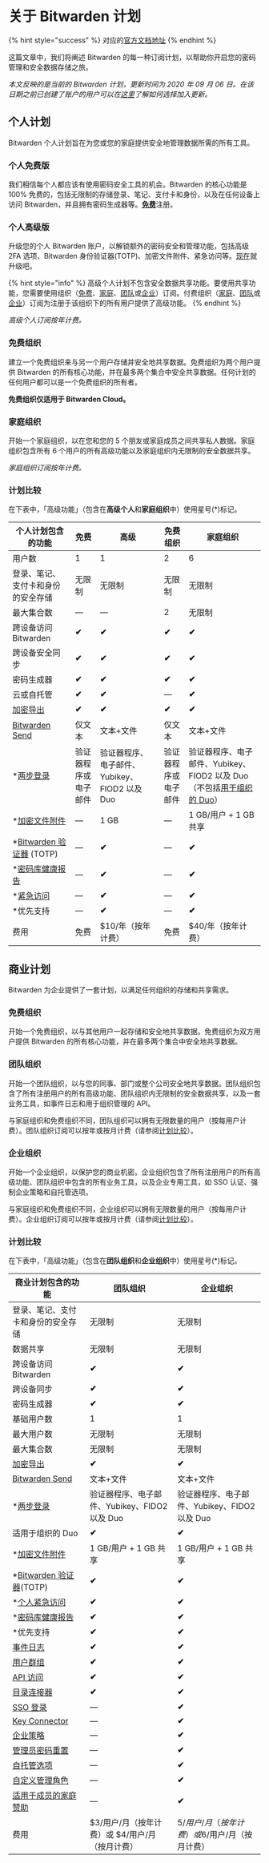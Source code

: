 # 关于 Bitwarden 计划

{% hint style="success" %}
对应的[官方文档地址](https://bitwarden.com/help/article/about-bitwarden-plans/)
{% endhint %}

这篇文章中，我们将阐述 Bitwarden 的每一种订阅计划，以帮助你开启您的密码管理和安全数据存储之旅。

_本文反映的是当前的 Bitwarden 计划，更新时间为 2020 年 09 月 06 日。在该日期之前已创建了账户的用户可以在_[_这里_](premium-renewal.md)_了解如何选择加入更新。_

## 个人计划 <a href="#personal-plans" id="personal-plans"></a>

Bitwarden 个人计划旨在为您或您的家庭提供安全地管理数据所需的所有工具。

### 个人免费版 <a href="#free-individual" id="free-individual"></a>

我们相信每个人都应该有使用密码安全工具的机会。Bitwarden 的核心功能是 100% 免费的，包括无限制的存储登录、笔记、支付卡和身份，以及在任何设备上访问 Bitwarden，并且拥有密码生成器等。[**免费**](https://vault.bitwarden.com/#/register/)注册。

### 个人高级版 <a href="#premium-individual" id="premium-individual"></a>

升级您的个人 Bitwarden 账户，以解锁额外的密码安全和管理功能，包括高级 2FA 选项、Bitwarden 身份验证器(TOTP)、加密文件附件、紧急访问等。[现在](https://vault.bitwarden.com/#/?premium=purchase)就升级吧。

{% hint style="info" %}
高级个人计划不包含安全数据共享功能。要使用共享功能，您需要使用组织（[免费](about-bitwarden-plans.md#free-organizations)、[家庭](about-bitwarden-plans.md#families-organizations)、[团队](about-bitwarden-plans.md#teams-organizations)或[企业](about-bitwarden-plans.md#enterprise-organizations)）订阅。付费组织（[家庭](about-bitwarden-plans.md#families-organizations)、[团队](about-bitwarden-plans.md#teams-organizations)或[企业](about-bitwarden-plans.md#enterprise-organizations)）订阅为注册于该组织下的所有用户提供了高级功能。
{% endhint %}

_高级个人订阅按年计费。_

### 免费组织 <a href="#free-organizations" id="free-organizations"></a>

建立一个免费组织来与另一个用户存储并安全地共享数据。免费组织为两个用户提供 Bitwarden 的所有核心功能，并在最多两个集合中安全共享数据。任何计划的任何用户都可以是一个免费组织的所有者。

**免费组织仅适用于 Bitwarden Cloud。**

### 家庭组织 <a href="#families-organizations" id="families-organizations"></a>

开始一个家庭组织，以在您和您的 5 个朋友或家庭成员之间共享私人数据。家庭组织包含所有 6 个用户的所有高级功能以及家庭组织内无限制的安全数据共享。

_家庭组织订阅按年计费。_

### 计划比较 <a href="#compare-the-plans" id="compare-the-plans"></a>

在下表中，「高级功能」（包含在**高级个人**和**家庭组织**中）使用星号(\*)标记。

| 个人计划包含的功能                                             | 免费         | 高级                              | 免费组织       | 家庭组织                                                                                                      |
| ----------------------------------------------------- | ---------- | ------------------------------- | ---------- | --------------------------------------------------------------------------------------------------------- |
| 用户数                                                   | 1          | 1                               | 2          | 6                                                                                                         |
| 登录、笔记、支付卡和身份的安全存储                                     | 无限制        | 无限制                             | 无限制        | 无限制                                                                                                       |
| 最大集合数                                                 | —          | —                               | 2          | 无限制                                                                                                       |
| 跨设备访问 Bitwarden                                       | **✔︎**     | **✔︎**                          | **✔︎**     | **✔︎**                                                                                                    |
| 跨设备安全同步                                               | **✔**      | **✔︎**                          | **✔︎**     | **✔︎**                                                                                                    |
| 密码生成器                                                 | **✔︎**     | **✔︎**                          | **✔︎**     | **✔︎**                                                                                                    |
| 云或自托管                                                 | **✔︎**     | **✔︎**                          | **︎**—     | **✔︎**                                                                                                    |
| [加密导出](../import-export/encrypted-exports.md)         | **✔︎**     | **✔︎**                          | **✔︎**     | **✔︎**                                                                                                    |
| [Bitwarden Send](../bitwarden-send/about-send.md)     | 仅文本        | 文本+文件                           | 仅文本        | 文本+文件                                                                                                     |
| \*[两步登录](../two-step-login/two-step-login-methods.md) | 验证器程序或电子邮件 | 验证器程序、电子邮件、Yubikey、FIOD2 以及 Duo | 验证器程序或电子邮件 | 验证器程序、电子邮件、Yubikey、FIOD2 以及 Duo（不包括[用于组织的 Duo](../two-step-login/setup-guides/two-step-login-via-duo.md)） |
| \*[加密文件附件](../your-vault/file-attachments.md)         | —          | 1 GB                            | —          | 1 GB/用户 + 1 GB 共享                                                                                         |
| \*[Bitwarden 验证器](../your-vault/totp.md) (TOTP)       | —          | **✔︎**                          | —          | **✔︎**                                                                                                    |
| \*[密码库健康报告](../your-vault/vault-health-reports.md)    | —          | **✔︎**                          | —          | **✔︎**                                                                                                    |
| \*[紧急访问](../security/emergency-access.md)             | —          | **✔︎**                          | —          | **✔︎**                                                                                                    |
| \*优先支持                                                | —          | **✔︎**                          | —          | **✔︎**                                                                                                    |
| 费用                                                    | 免费         | $10/年（按年计费）                     | 免费         | $40/年（按年计费）                                                                                               |

## 商业计划 <a href="#business-plans" id="business-plans"></a>

Bitwarden 为企业提供了一套计划，以满足任何组织的存储和共享需求。

### 免费组织 <a href="#free-organizations" id="free-organizations"></a>

开始一个免费组织，以与其他用户一起存储和安全地共享数据。免费组织为双方用户提供 Bitwarden 的所有核心功能，并在最多两个集合中安全地共享数据。

### 团队组织 <a href="#teams-organizations" id="teams-organizations"></a>

开始一个团队组织，以与您的同事、部门或整个公司安全地共享数据。团队组织包含了所有注册用户的所有高级功能、团队组织内无限制的安全数据共享，以及一套业务工具，如事件日志和用于组织管理的 API。

与家庭组织和免费组织不同，团队组织可以拥有无限数量的用户（按每用户计费）。团队组织订阅可以按年或按月计费（请参阅[计划比较](about-bitwarden-plans.md#ji-hua-bi-jiao)）。

### 企业组织 <a href="#enterprise-organizations" id="enterprise-organizations"></a>

开始一个企业组织，以保护您的商业机密。企业组织包含了所有注册用户的所有高级功能、团队组织中包含的所有业务工具，以及企业专用工具，如 SSO 认证、强制企业策略和自托管选项。

与家庭组织和免费组织不同，企业组织可以拥有无限数量的用户（按每用户计费）。企业组织订阅可以按年或按月计费（请参阅[计划比较](about-bitwarden-plans.md#ji-hua-bi-jiao)）。

### 计划比较

在下表中，「高级功能」（包含在**团队组织**和**企业组织**中）使用星号(\*)标记。

| 商业计划包含的功能                                                                   | 团队组织                            | 企业组织                            |
| --------------------------------------------------------------------------- | ------------------------------- | ------------------------------- |
| 登录、笔记、支付卡和身份的安全存储                                                           | 无限制                             | 无限制                             |
| 数据共享                                                                        | 无限制                             | 无限制                             |
| 跨设备访问 Bitwarden                                                             | **✔︎**                          | **✔︎**                          |
| 跨设备同步                                                                       | **✔︎**                          | **✔︎**                          |
| 密码生成器                                                                       | **✔︎**                          | **✔︎**                          |
| 基础用户数                                                                       | 1                               | 1                               |
| 最大用户数                                                                       | 无限制                             | 无限制                             |
| 最大集合数                                                                       | 无限制                             | 无限制                             |
| [加密导出](../import-export/encrypted-exports.md)                               | **✔︎**                          | **✔︎**                          |
| [Bitwarden Send](../bitwarden-send/about-send.md)                           | 文本+文件                           | 文本+文件                           |
| \*[两步登录](../two-step-login/two-step-login-methods.md)                       | 验证器程序、电子邮件、Yubikey、FIDO2 以及 Duo | 验证器程序、电子邮件、Yubikey、FIDO2 以及 Duo |
| 适用于组织的 Duo                                                                  | **✔︎**                          | **✔︎**                          |
| \*[加密文件附件](../your-vault/file-attachments.md)                               | 1 GB/用户 + 1 GB 共享               | 1 GB/用户 + 1 GB 共享               |
| \*[Bitwarden 验证器](../your-vault/totp.md)(TOTP)                              | **✔︎**                          | **✔︎**                          |
| \*[个人紧急访问](../security/emergency-access.md)                                 | **✔︎**                          | **✔︎**                          |
| \*[密码库健康报告](../your-vault/vault-health-reports.md)                          | **✔︎**                          | **✔︎**                          |
| \*优先支持                                                                      | **✔︎**                          | **✔︎**                          |
| [事件日志](../organizations/event-logs.md)                                      | **✔︎**                          | **✔︎**                          |
| [用户群组](../organizations/groups.md)                                          | **✔︎**                          | **✔︎**                          |
| [API 访问](../organizations/bitwarden-public-api.md)                          | **✔︎**                          | **✔︎**                          |
| [目录连接器](../directory-connector/about-directory-connector.md)                | **✔︎**                          | **✔︎**                          |
| [SSO 登录](../login-with-sso/about-login-with-sso.md)                         | —                               | **✔︎**                          |
| [Key Connector](../login-with-sso/about-key-connector.md)                   | —                               | **✔︎**                          |
| [企业策略](../organizations/enterprise-policies.md)                             | —                               | **✔︎**                          |
| [管理员密码重置](../organizations/admin-password-reset.md)                         | —                               | **✔︎**                          |
| [自托管选项](../self-hosting/)                                                   | —                               | **✔︎**                          |
| [自定义管理角色](../admin-console/user-management/member-roles-and-permissions.md) | —                               | **✔**                           |
| [适用于成员的家庭赞助](redeem-families-sponsorship.md)                                | —                               | **✔︎**                          |
| 费用                                                                          | $3/用户/月（按年计费）或 $4/用户/月（按月计费）    | $5/用户/月（按年计费）或$6/用户/月（按月计费）     |
